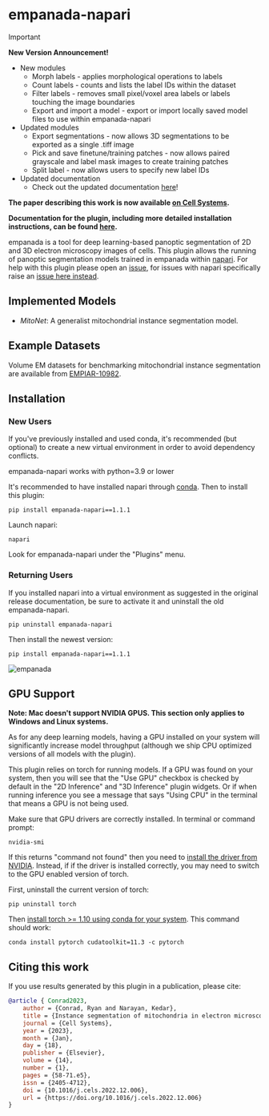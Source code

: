 # empanada-napari

> [!IMPORTANT]
> **New Version Announcement!**
> * New modules 
>   * Morph labels - applies morphological operations to labels
>   * Count labels - counts and lists the label IDs within the dataset
>   * Filter labels - removes small pixel/voxel area labels or labels touching the image boundaries
>   * Export and import a model - export or import locally saved model files to use within empanada-napari
> * Updated modules 
>   * Export segmentations - now allows 3D segmentations to be exported as a single .tiff image
>   * Pick and save finetune/training patches - now allows paired grayscale and label mask images to create training patches 
>   * Split label - now allows users to specify new label IDs 
> * Updated documentation
>   * Check out the updated documentation [here](https://empanada.readthedocs.io/en/latest/index.html)!

**The paper describing this work is now available [on Cell Systems](https://www.cell.com/cell-systems/fulltext/S2405-4712(22)00494-X).**

**Documentation for the plugin, including more detailed installation instructions, can be found [here](https://empanada.readthedocs.io/en/latest/empanada-napari.html).**

empanada is a tool for deep learning-based panoptic segmentation of 2D and 3D electron microscopy images of cells.
This plugin allows the running of panoptic segmentation models trained in empanada within [napari](https://napari.org).
For help with this plugin please open an [issue](https://github.com/volume-em/empanada-napari/issues), for issues with napari specifically
raise an [issue here instead](https://github.com/napari/napari/issues).

## Implemented Models

  - *MitoNet*: A generalist mitochondrial instance segmentation model.

## Example Datasets

Volume EM datasets for benchmarking mitochondrial instance segmentation are available from
[EMPIAR-10982](https://www.ebi.ac.uk/empiar/EMPIAR-10982/).

## Installation

### New Users

If you've previously installed and used conda, it's recommended (but optional) to create a new virtual 
environment in order to avoid dependency conflicts. 

empanada-napari works with python=3.9 or lower

It's recommended to have installed napari through [conda](https://docs.conda.io/en/latest/miniconda.html). Then to install this plugin:

```shell
pip install empanada-napari==1.1.1
```

Launch napari:

```shell
napari
```

Look for empanada-napari under the "Plugins" menu.


### Returning Users

If you installed napari into a virtual environment as suggested in the original release documentation, 
be sure to activate it and uninstall the old empanada-napari.

```shell
pip uninstall empanada-napari
```

Then install the newest version:

```shell
pip install empanada-napari==1.1.1
```


![empanada](images/demo.gif)

## GPU Support

**Note: Mac doesn't support NVIDIA GPUS. This section only applies to Windows and Linux systems.**

As for any deep learning models, having a GPU installed on your system will significantly
increase model throughput (although we ship CPU optimized versions of all models with the plugin).

This plugin relies on torch for running models. If a GPU was found on your system, then you will see that the
"Use GPU" checkbox is checked by default in the "2D Inference" and "3D Inference" plugin widgets. Or if when running
inference you see a message that says "Using CPU" in the terminal that means a GPU is not being used.

Make sure that GPU drivers are correctly installed. In terminal or command prompt:

```shell
nvidia-smi
```

If this returns "command not found" then you need to [install the driver from NVIDIA](https://www.nvidia.com/download/index.aspx). Instead, if
if the driver is installed correctly, you may need to switch to the GPU enabled version of torch.

First, uninstall the current version of torch:

```shell
pip uninstall torch
```

Then [install torch >= 1.10 using conda for your system](https://pytorch.org/get-started/locally/).
This command should work:

```shell
conda install pytorch cudatoolkit=11.3 -c pytorch
```

## Citing this work

If you use results generated by this plugin in a publication, please cite:

```bibtex
@article { Conrad2023,
    author = {Conrad, Ryan and Narayan, Kedar},
    title = {Instance segmentation of mitochondria in electron microscopy images with a generalist deep learning model trained on a diverse dataset},
    journal = {Cell Systems},
    year = {2023},
    month = {Jan},
    day = {18},
    publisher = {Elsevier},
    volume = {14},
    number = {1},
    pages = {58-71.e5},
    issn = {2405-4712},
    doi = {10.1016/j.cels.2022.12.006},
    url = {https://doi.org/10.1016/j.cels.2022.12.006}
}
```
